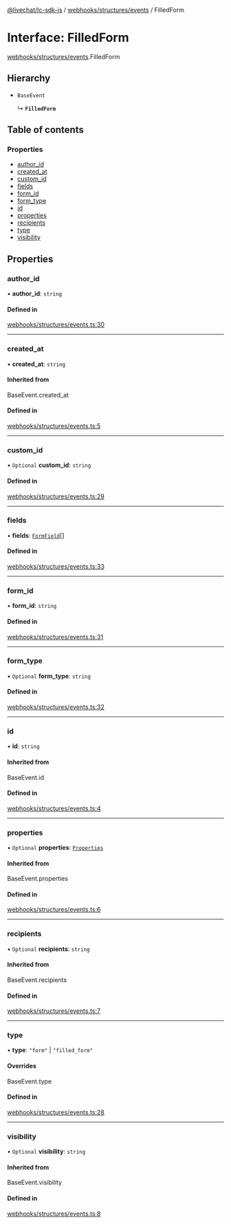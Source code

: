 [@livechat/lc-sdk-js](../README.md) / [webhooks/structures/events](../modules/webhooks_structures_events.md) / FilledForm

# Interface: FilledForm

[webhooks/structures/events](../modules/webhooks_structures_events.md).FilledForm

## Hierarchy

- `BaseEvent`

  ↳ **`FilledForm`**

## Table of contents

### Properties

- [author\_id](webhooks_structures_events.FilledForm.md#author_id)
- [created\_at](webhooks_structures_events.FilledForm.md#created_at)
- [custom\_id](webhooks_structures_events.FilledForm.md#custom_id)
- [fields](webhooks_structures_events.FilledForm.md#fields)
- [form\_id](webhooks_structures_events.FilledForm.md#form_id)
- [form\_type](webhooks_structures_events.FilledForm.md#form_type)
- [id](webhooks_structures_events.FilledForm.md#id)
- [properties](webhooks_structures_events.FilledForm.md#properties)
- [recipients](webhooks_structures_events.FilledForm.md#recipients)
- [type](webhooks_structures_events.FilledForm.md#type)
- [visibility](webhooks_structures_events.FilledForm.md#visibility)

## Properties

### author\_id

• **author\_id**: `string`

#### Defined in

[webhooks/structures/events.ts:30](https://github.com/livechat/lc-sdk-js/blob/c7b3817/src/webhooks/structures/events.ts#L30)

___

### created\_at

• **created\_at**: `string`

#### Inherited from

BaseEvent.created\_at

#### Defined in

[webhooks/structures/events.ts:5](https://github.com/livechat/lc-sdk-js/blob/c7b3817/src/webhooks/structures/events.ts#L5)

___

### custom\_id

• `Optional` **custom\_id**: `string`

#### Defined in

[webhooks/structures/events.ts:29](https://github.com/livechat/lc-sdk-js/blob/c7b3817/src/webhooks/structures/events.ts#L29)

___

### fields

• **fields**: [`FormField`](webhooks_structures_events.FormField.md)[]

#### Defined in

[webhooks/structures/events.ts:33](https://github.com/livechat/lc-sdk-js/blob/c7b3817/src/webhooks/structures/events.ts#L33)

___

### form\_id

• **form\_id**: `string`

#### Defined in

[webhooks/structures/events.ts:31](https://github.com/livechat/lc-sdk-js/blob/c7b3817/src/webhooks/structures/events.ts#L31)

___

### form\_type

• `Optional` **form\_type**: `string`

#### Defined in

[webhooks/structures/events.ts:32](https://github.com/livechat/lc-sdk-js/blob/c7b3817/src/webhooks/structures/events.ts#L32)

___

### id

• **id**: `string`

#### Inherited from

BaseEvent.id

#### Defined in

[webhooks/structures/events.ts:4](https://github.com/livechat/lc-sdk-js/blob/c7b3817/src/webhooks/structures/events.ts#L4)

___

### properties

• `Optional` **properties**: [`Properties`](webhooks_structures_structures.Properties.md)

#### Inherited from

BaseEvent.properties

#### Defined in

[webhooks/structures/events.ts:6](https://github.com/livechat/lc-sdk-js/blob/c7b3817/src/webhooks/structures/events.ts#L6)

___

### recipients

• `Optional` **recipients**: `string`

#### Inherited from

BaseEvent.recipients

#### Defined in

[webhooks/structures/events.ts:7](https://github.com/livechat/lc-sdk-js/blob/c7b3817/src/webhooks/structures/events.ts#L7)

___

### type

• **type**: ``"form"`` \| ``"filled_form"``

#### Overrides

BaseEvent.type

#### Defined in

[webhooks/structures/events.ts:28](https://github.com/livechat/lc-sdk-js/blob/c7b3817/src/webhooks/structures/events.ts#L28)

___

### visibility

• `Optional` **visibility**: `string`

#### Inherited from

BaseEvent.visibility

#### Defined in

[webhooks/structures/events.ts:8](https://github.com/livechat/lc-sdk-js/blob/c7b3817/src/webhooks/structures/events.ts#L8)
